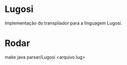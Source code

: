 # Lugosi
Implementação do transpilador para a linguagem Lugosi.

# Rodar
make
java parser/Lugosi <arquivo.lug>
